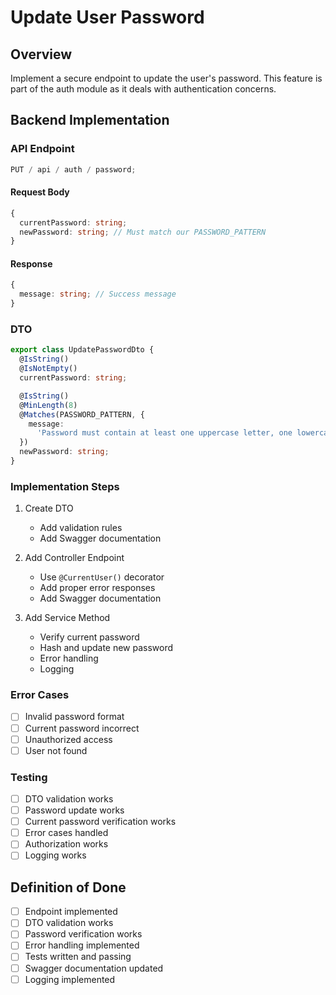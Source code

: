 # Update User Password

## Overview

Implement a secure endpoint to update the user's password. This feature is part of the auth module as it deals with authentication concerns.

## Backend Implementation

### API Endpoint

```typescript
PUT / api / auth / password;
```

#### Request Body

```typescript
{
  currentPassword: string;
  newPassword: string; // Must match our PASSWORD_PATTERN
}
```

#### Response

```typescript
{
  message: string; // Success message
}
```

### DTO

```typescript
export class UpdatePasswordDto {
  @IsString()
  @IsNotEmpty()
  currentPassword: string;

  @IsString()
  @MinLength(8)
  @Matches(PASSWORD_PATTERN, {
    message:
      'Password must contain at least one uppercase letter, one lowercase letter, one number and one special character',
  })
  newPassword: string;
}
```

### Implementation Steps

1. Create DTO

   - Add validation rules
   - Add Swagger documentation

2. Add Controller Endpoint

   - Use `@CurrentUser()` decorator
   - Add proper error responses
   - Add Swagger documentation

3. Add Service Method
   - Verify current password
   - Hash and update new password
   - Error handling
   - Logging

### Error Cases

- [ ] Invalid password format
- [ ] Current password incorrect
- [ ] Unauthorized access
- [ ] User not found

### Testing

- [ ] DTO validation works
- [ ] Password update works
- [ ] Current password verification works
- [ ] Error cases handled
- [ ] Authorization works
- [ ] Logging works

## Definition of Done

- [ ] Endpoint implemented
- [ ] DTO validation works
- [ ] Password verification works
- [ ] Error handling implemented
- [ ] Tests written and passing
- [ ] Swagger documentation updated
- [ ] Logging implemented
